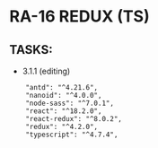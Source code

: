 # RA-16 REDUX (TS)

## TASKS:

- 3.1.1 (editing)

```
    "antd": "^4.21.6",
    "nanoid": "^4.0.0",
    "node-sass": "^7.0.1",
    "react": "^18.2.0",
    "react-redux": "^8.0.2",
    "redux": "^4.2.0",
    "typescript": "^4.7.4",
```

